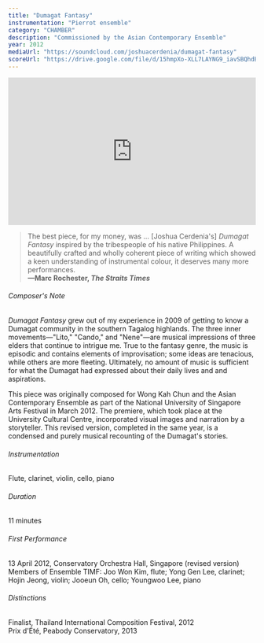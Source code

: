 ```yaml
---
title: "Dumagat Fantasy"
instrumentation: "Pierrot ensemble"
category: "CHAMBER"
description: "Commissioned by the Asian Contemporary Ensemble"
year: 2012
mediaUrl: "https://soundcloud.com/joshuacerdenia/dumagat-fantasy"
scoreUrl: "https://drive.google.com/file/d/15hmpXo-XLL7LAYNG9_iavSBQhdBpZzn_/view?usp=sharing"
---
```


<iframe class="mb-3" src="https://w.soundcloud.com/player/?url=https%3A//api.soundcloud.com/tracks/43315110&amp;auto_play=false&amp;hide_related=false&amp;show_comments=false&amp;show_user=true&amp;show_reposts=false&amp;visual=true" width="100%" height="300" frameborder="no" scrolling="no"></iframe>

>The best piece, for my money, was ... [Joshua Cerdenia's] _Dumagat Fantasy_
inspired by the tribespeople of his native Philippines. A beautifully crafted and wholly coherent piece of writing which showed a keen understanding of instrumental colour, it deserves many more performances.\
**—Marc Rochester, _The Straits Times_**

###### Composer's Note

_Dumagat Fantasy_ grew out of my experience in 2009 of getting to know a Dumagat community in the southern Tagalog highlands. The three inner movements—"Lito," "Cando," and "Nene"—are musical impressions of three elders that continue to intrigue me. True to the fantasy genre, the music is episodic and contains elements of improvisation; some ideas are tenacious, while others are more fleeting. Ultimately, no amount of music is sufficient for what the Dumagat had expressed about their daily lives and and aspirations.

This piece was originally composed for Wong Kah Chun and the Asian Contemporary Ensemble as part of the National University of Singapore Arts Festival in March 2012. The premiere, which took place at the University Cultural Centre, incorporated visual images and narration by a storyteller. This revised version, completed in the same year, is a condensed and purely musical recounting of the Dumagat's stories.

###### Instrumentation

Flute, clarinet, violin, cello, piano

###### Duration

11 minutes

###### First Performance

13 April 2012, Conservatory Orchestra Hall, Singapore (revised version)\
Members of Ensemble TIMF: Joo Won Kim, flute; Yong Gen Lee, clarinet; Hojin Jeong, violin; Jooeun Oh, cello; Youngwoo Lee, piano

###### Distinctions
Finalist, Thailand International Composition Festival, 2012\
Prix d'Été, Peabody Conservatory, 2013